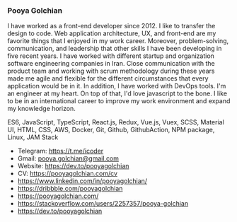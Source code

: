 ### Pooya Golchian

I have worked as a front-end developer since 2012. I like to transfer the design to code. Web application architecture, UX, and front-end are my favorite things that I enjoyed in my work career. Moreover, problem-solving, communication, and leadership that other skills I have been developing in five recent years. I have worked with different startup and organization software engineering companies in Iran. Close communication with the product team and working with scrum methodology during these years made me agile and flexible for the different circumstances that every application would be in it. In addition, I have worked with DevOps tools. I'm an engineer at my heart. On top of that, I'd love javascript to the bone. I like to be in an international career to improve my work environment and expand my knowledge horizon.

ES6, JavaScript, TypeScript, React.js, Redux, Vue.js, Vuex, SCSS, Material UI, HTML, CSS, AWS, Docker, Git, Github, GithubAction, NPM package, Linux, JAM Stack

- Telegram: https://t.me/icoder
- Gmail: pooya.golchian@gmail.com
- Website: https://dev.to/pooyagolchian
- CV: https://pooyagolchian.com/cv
- https://www.linkedin.com/in/pooyagolchian/
- https://dribbble.com/pooyagolchian
- https://pooyagolchian.com/
- https://stackoverflow.com/users/2257357/pooya-golchian
- https://dev.to/pooyagolchian


